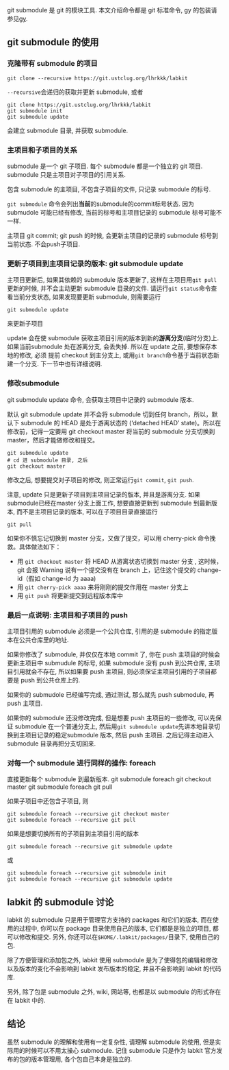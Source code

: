 

git submodule 是 git 的模块工具. 本文介绍命令都是 git 标准命令, gy 的包装请参见[gy]().

## git submodule 的使用
### 克隆带有 submodule 的项目

	git clone --recursive https://git.ustclug.org/lhrkkk/labkit

`--recursive`会递归的获取并更新 submodule, 或者

	git clone https://git.ustclug.org/lhrkkk/labkit
	git submodule init
	git submodule update

会建立 submodule 目录, 并获取 submodule.

### 主项目和子项目的关系
submodule 是一个 git 子项目. 每个 submodule 都是一个独立的 git 项目. submodule 只是主项目对子项目的引用关系.

包含 submodule 的主项目, 不包含子项目的文件, 只记录 submodule 的标号. 

`git submodule` 命令会列出**当前**的submodule的commit标号状态. 因为 submudole 可能已经有修改, 当前的标号和主项目记录的 submodule 标号可能不一样.

主项目 git commit; git push 的时候, 会更新主项目的记录的 submodule 标号到当前状态. 不会push子项目. 


### 更新子项目到主项目记录的版本: git submodule update
主项目更新后, 如果其依赖的 submodule 版本更新了, 这样在主项目用`git pull`更新的时候, 并不会主动更新 submodule 目录的文件. 请运行`git status`命令查看当前分支状态, 如果发现要更新 submodule, 则需要运行

	git submodule update

来更新子项目

update 会在使 submodule 获取主项目引用的版本到新的**游离分支**(临时分支)上. 如果当前submodule 处在游离分支, 会丢失掉. 所以在 update 之前, 要想保存本地的修改, 必须
提前 checkout 到主分支上, 或用`git branch`命令基于当前状态新建一个分支. 下一节中也有详细说明. 

### 修改submodule
git submodule update 命令, 会获取主项目中记录的 submodule 版本.

默认 git submodule update 并不会将 submodule 切到任何 branch，所以，默认下 submodule 的 HEAD 是处于游离状态的 (‘detached HEAD’ state)。所以在修改前，记得一定要用 git checkout master 将当前的 submodule 分支切换到 master，然后才能做修改和提交。

	git submodule update
	# cd 进 submodule 目录, 之后
	git checkout master  

修改之后, 想要提交对子项目的修改, 则正常运行`git commit`, `git push`. 

注意, update 只是更新子项目到主项目记录的版本, 并且是游离分支. 如果 submodule已经在master 分支上面工作, 想要直接更新到 submodule 到最新版本, 而不是主项目记录的版本, 可以在子项目目录直接运行 

	git pull
  
如果你不慎忘记切换到 master 分支，又做了提交，可以用 cherry-pick 命令挽救。具体做法如下： 
 
- 用 `git checkout master` 将 HEAD 从游离状态切换到 master 分支 , 这时候，git 会报 Warning 说有一个提交没有在 branch 上，记住这个提交的 change-id（假如 change-id 为 aaaa)
- 用 `git cherry-pick aaaa` 来将刚刚的提交作用在 master 分支上
- 用 `git push` 将更新提交到远程版本库中

### 最后一点说明: 主项目和子项目的 push
主项目引用的 submodule 必须是一个公共仓库, 引用的是 submodule 的指定版本在公共仓库里的地址. 

如果你修改了 submodule, 并仅仅在本地 commit 了, 你在 push 主项目的时候会更新主项目中 submudule 的标号, 如果 submodule 没有 push 到公共仓库, 主项目引用就会不存在, 所以如果要 push 主项目, 则必须保证主项目引用的子项目都要是 push 到公共仓库上的. 

如果你的 submudole 已经编写完成, 通过测试, 那么就先 push submodule, 再 push 主项目. 

如果你的 submodule 还没修改完成, 但是想要 push 主项目的一些修改, 可以先保证 submodule 在一个普通分支上, 然后用`git submodule update`先讲本地目录切换到主项目记录的稳定submodule 版本, 然后 push 主项目. 之后记得主动进入 submodule 目录再把分支切回来. 

### 对每一个 submodule 进行同样的操作: foreach 

直接更新每个 submodule 到最新版本. 
	git submodule foreach  git checkout master
	git submodule foreach  git pull

如果子项目中还包含子项目, 则

	git submodule foreach --recursive git checkout master
	git submodule foreach --recursive git pull


如果是想要切换所有的子项目到主项目引用的版本

	git submodule foreach --recursive git submodule update 

或

	git submodule foreach --recursive git submodule init 
	git submodule foreach --recursive git submodule update 


## labkit 的 submodule 讨论
labkit 的 submodule 只是用于管理官方支持的 packages 和它们的版本, 而在使用的过程中, 你可以在 package 目录使用自己的版本, 它们都是是独立的项目, 都可以修改和提交. 另外, 你还可以在`$HOME/.labkit/packages/`目录下, 使用自己的包.

除了方便管理和添加包之外, labkit 使用 submodule 是为了使得包的编辑和修改以及版本的变化不会影响到 labkit 发布版本的稳定, 并且不会影响到 labkit 的代码库. 

另外, 除了包是 submodule 之外, wiki, 网站等, 也都是以 submodule 的形式存在在 labkit 中的. 

## 结论
虽然 submodule 的理解和使用有一定复杂性, 请理解 submodule 的使用, 但是实际用的时候可以不用太操心 submodule. 记住 submodule 只是作为 labkit 官方发布的包的版本管理用, 各个包自己本身是独立的. 


